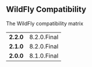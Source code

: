 ## WildFly Compatibility

The WildFly compatibility matrix


|               |             | 
| ------------- |:-----------:|
| **2.2.0**     | 8.2.0.Final |
| **2.1.0**     | 8.2.0.Final |
| **2.0.0**     | 8.1.0.Final |
